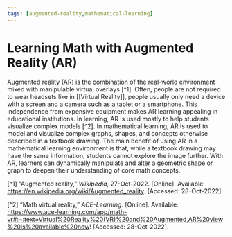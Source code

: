 ```yaml
---
tags: [augmented-reality,mathematical-learning]
---
```

# Learning Math with Augmented Reality (AR)

Augmented reality (AR) is the combination of the real-world environment mixed with manipulable virtual overlays [^1].  Often, people are not required to wear headsets like in [[Virtual Reality]], people usually only need a device with a screen and a camera such as a tablet or a smartphone.  This independence from expensive equipment makes AR learning appealing in educational institutions.  In learning, AR is used mostly to help students visualize complex models [^2].  In mathematical learning, AR is used to model and visualize complex graphs, shapes, and concepts otherwise described in a textbook drawing.  The main benefit of using AR in a mathematical learning environment is that, while a textbook drawing may have the same information, students cannot explore the image further.  With AR, learners can dynamically manipulate and alter a geometric shape or graph to deepen their understanding of core math concepts.

[^1] “Augmented reality,” _Wikipedia_, 27-Oct-2022. [Online]. Available: https://en.wikipedia.org/wiki/Augmented_reality. [Accessed: 28-Oct-2022].

[^2] “Math virtual reality,” _ACE-Learning_. [Online]. Available: https://www.ace-learning.com/app/math-vr#:~:text=Virtual%20Reality%20(VR)%20and%20Augmented,AR%20view%20is%20available%20now! [Accessed: 28-Oct-2022].
